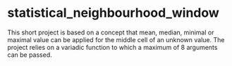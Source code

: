 # statistical_neighbourhood_window
This short project is based on a concept that mean, median, minimal or maximal value can be applied for the middle cell of an unknown value. The project relies on a variadic function to which a maximum of 8 arguments can be passed.
